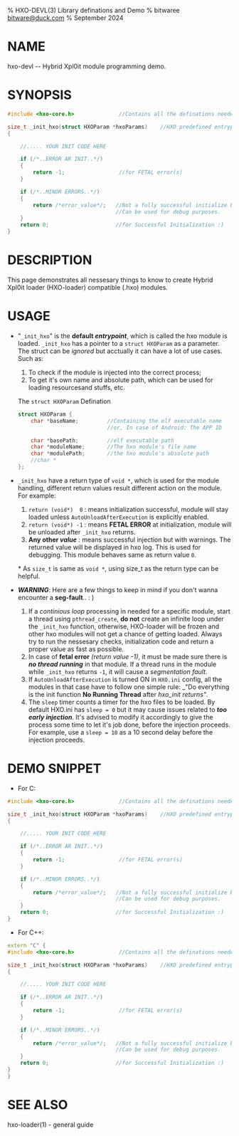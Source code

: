 % HXO-DEVL(3) Library definations and Demo
% bitwaree <bitware@duck.com>
% September 2024

# NAME
hxo-devl -- Hybrid Xpl0it module programming demo.

# SYNOPSIS

```C
#include <hxo-core.h>              //Contains all the definations needed to get started

size_t _init_hxo(struct HXOParam *hxoParams)    //HXO predefined entrypoint
{

    //..... YOUR INIT CODE HERE

    if (/*..ERROR AR INIT..*/)
    {
        return -1;                 //for FETAL error(s)
    }

    if (/*..MINOR ERRORS..*/)
    {
        return /*error_value*/;   //Not a fully successful initialize but isn't fetal
                                  //Can be used for debug purposes.
    }    
    return 0;                     //for Successful Initialization :)
}
```

# DESCRIPTION
This page demonstrates all nessesary things to know to create Hybrid Xpl0it loader (HXO-loader) compatible (.hxo) modules.


# USAGE

- "`_init_hxo`" is the **default _entrypoint_**, which is called the hxo module is loaded. `_init_hxo` has a pointer to a `struct HXOParam` as a parameter. The struct can be _ignored_ but acctually it can have a lot of use cases. Such as: 

    1. To check if the module is injected into the correct process;
    2. To get it's own name and absolute path, which can be used for loading resourcesand stuffs, etc.

  The `struct HXOParam` Defination

    ```C
    struct HXOParam {
        char *baseName;         //Containing the elf executable name
                                //or, In case of Android: The APP ID

        char *basePath;         //elf executable path
        char *moduleName;       //The hxo module's file name 
        char *modulePath;       //the hxo module's absolute path
        //char *
    };
    ```

- `_init_hxo` have a return type of `void *`, which is used for the module handling, different return values result different action on the module. For example:

    1. `return (void*)  0`    : means initialization successful, module will stay loaded unless `AutoUnloadAfterExecution` is explicitly enabled.
    2. `return (void*) -1`    : means **FETAL ERROR** at initialization, module will be unloaded after `_init_hxo` returns.
    3. **Any other _value_**  : means successful injection but with warnings. The returned value will be displayed in hxo log. This is used for debugging. This module behaves same as return value `0`.

  \* As `size_t` is same as `void *`, using size_t as the return type can be helpful.

- ***WARNING***: Here are a few things to keep in mind if you don't wanna encounter a **seg-fault**.. : )

    1. If a _continious loop_ processing in needed for a specific module, start a thread using `pthread_create`, **do not** create an infinite loop under the `_init_hxo` function, otherwise, HXO-loader will be frozen and other hxo modules will not get a chance of getting loaded. Always try to run the nessesary checks, initialization code and return a proper value as fast as possible.
    2. In case of **fetal error** _(return value -1)_, it must be made sure there is ***no thread running*** in that module. If a thread runs in the module while `_init_hxo` returns `-1`, it will cause a _segmentation fault_.
    3. If `AutoUnloadAfterExecution` is turned ON in `HXO.ini` config, all the modules in that case have to follow one simple rule: _"Do everything is the init function **No Running Thread** after _hxo_init returns"_.
    4. The `sleep` timer counts a timer for the hxo files to be loaded. By default HXO.ini has `sleep = 0` but it may cause issues related to ***too early injection***. It's advised to modify it accordingly to give the process some time to let it's job done, before the injection proceeds. For example, use a `sleep = 10` as a 10 second delay before the injection proceeds.



# DEMO SNIPPET

- For C:

```C
#include <hxo-core.h>              //Contains all the definations needed to get started

size_t _init_hxo(struct HXOParam *hxoParams)    //HXO predefined entrypoint
{

    //..... YOUR INIT CODE HERE

    if (/*..ERROR AR INIT..*/)
    {
        return -1;                 //for FETAL error(s)
    }

    if (/*..MINOR ERRORS..*/)
    {
        return /*error_value*/;   //Not a fully successful initialize but isn't fetal
                                  //Can be used for debug purposes.
    }    
    return 0;                     //for Successful Initialization :)
}
```

- For C++:

```C++
extern "C" {
#include <hxo-core.h>              //Contains all the definations needed to get started

size_t _init_hxo(struct HXOParam *hxoParams)    //HXO predefined entrypoint
{

    //..... YOUR INIT CODE HERE

    if (/*..ERROR AR INIT..*/)
    {
        return -1;                 //for FETAL error(s)
    }

    if (/*..MINOR ERRORS..*/)
    {
        return /*error_value*/;   //Not a fully successful initialize but isn't fetal
                                  //Can be used for debug purposes.
    }    
    return 0;                     //for Successful Initialization :)
}
}
```

# SEE ALSO
hxo-loader(1) - general guide
